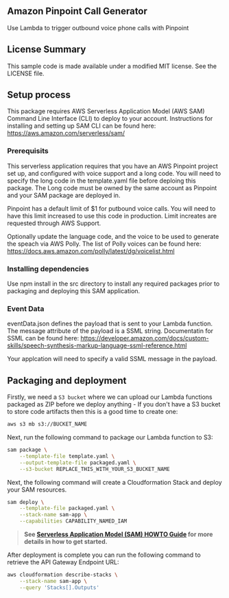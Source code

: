 ## Amazon Pinpoint Call Generator

Use Lambda to trigger outbound voice phone calls with Pinpoint

## License Summary

This sample code is made available under a modified MIT license. See the LICENSE file.

## Setup process
This package requires AWS Serverless Application Model (AWS SAM) Command Line Interface (CLI) to deploy to your account.
Instructions for installing and setting up SAM CLI can be found here:
https://aws.amazon.com/serverless/sam/

### Prerequisits
This serverless application requires that you have an AWS Pinpoint project set up, and configured with voice support and a long code.
You will need to specify the long code in the template.yaml file before deploing this package.
The Long code must be owned by the same account as Pinpoint and your SAM package are deployed in. 

Pinpoint has a default limit of $1 for putbound voice calls. You will need to have this limit increased to use this code in production. Limit increates are requested through AWS Support.

Optionally update the language code, and the voice to be used to generate the speach via AWS Polly. 
The list of Polly voices can be found here:
https://docs.aws.amazon.com/polly/latest/dg/voicelist.html

### Installing dependencies
Use npm install in the src directory to install any required packages prior to packaging and deploying this SAM application.

### Event Data
eventData.json defines the payload that is sent to your Lambda function. The message attribute of the payload is a SSML string. Documentatin for SSML can be found here:
https://developer.amazon.com/docs/custom-skills/speech-synthesis-markup-language-ssml-reference.html

Your applcation will need to specify a valid SSML message in the payload.

## Packaging and deployment

Firstly, we need a `S3 bucket` where we can upload our Lambda functions packaged as ZIP before we deploy anything - If you don't have a S3 bucket to store code artifacts then this is a good time to create one:

```bash
aws s3 mb s3://BUCKET_NAME
```

Next, run the following command to package our Lambda function to S3:

```bash
sam package \
    --template-file template.yaml \
    --output-template-file packaged.yaml \
    --s3-bucket REPLACE_THIS_WITH_YOUR_S3_BUCKET_NAME
```

Next, the following command will create a Cloudformation Stack and deploy your SAM resources.

```bash
sam deploy \
    --template-file packaged.yaml \
    --stack-name sam-app \
    --capabilities CAPABILITY_NAMED_IAM
```

> **See [Serverless Application Model (SAM) HOWTO Guide](https://github.com/awslabs/serverless-application-model/blob/master/HOWTO.md) for more details in how to get started.**

After deployment is complete you can run the following command to retrieve the API Gateway Endpoint URL:

```bash
aws cloudformation describe-stacks \
    --stack-name sam-app \
    --query 'Stacks[].Outputs'
``` 